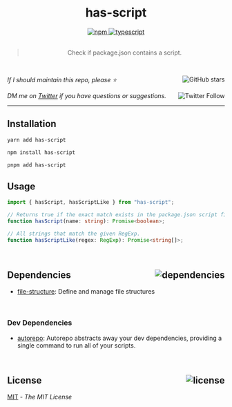 <!--BEGIN HEADER-->
<div id="top" align="center">
  <h1>has-script</h1>
  <a href="https://npmjs.com/package/has-script">
    <img alt="npm" src="https://img.shields.io/npm/v/has-script.svg">
  </a>
  <a href="https://github.com/bconnorwhite/has-script">
    <img alt="typescript" src="https://img.shields.io/github/languages/top/bconnorwhite/has-script.svg">
  </a>
</div>

<br />

<blockquote align="center">Check if package.json contains a script.</blockquote>

<br />

_If I should maintain this repo, please ⭐️_
<a href="https://github.com/bconnorwhite/has-script">
  <img align="right" alt="GitHub stars" src="https://img.shields.io/github/stars/bconnorwhite/has-script?label=%E2%AD%90%EF%B8%8F&style=social">
</a>

_DM me on [Twitter](https://twitter.com/bconnorwhite) if you have questions or suggestions._
<a href="https://twitter.com/bconnorwhite">
  <img align="right" alt="Twitter Follow" src="https://img.shields.io/twitter/url?label=%40bconnorwhite&style=social&url=https%3A%2F%2Ftwitter.com%2Fbconnorwhite">
</a>

---
<!--END HEADER-->

## Installation

```sh
yarn add has-script
```

```sh
npm install has-script
```

```sh
pnpm add has-script
```

## Usage

```ts
import { hasScript, hasScriptLike } from "has-script";

// Returns true if the exact match exists in the package.json script field.
function hasScript(name: string): Promise<boolean>;

// All strings that match the given RegExp.
function hasScriptLike(regex: RegExp): Promise<string[]>;
```

<!--BEGIN FOOTER-->

<br />

<h2 id="dependencies">Dependencies<a href="https://www.npmjs.com/package/has-script?activeTab=dependencies"><img align="right" alt="dependencies" src="https://img.shields.io/librariesio/release/npm/has-script.svg"></a></h2>

- [file-structure](https://www.npmjs.com/package/file-structure): Define and manage file structures


<br />

<h3>Dev Dependencies</h3>

- [autorepo](https://www.npmjs.com/package/autorepo): Autorepo abstracts away your dev dependencies, providing a single command to run all of your scripts.


<br />

<h2 id="license">License <a href="https://opensource.org/licenses/MIT"><img align="right" alt="license" src="https://img.shields.io/npm/l/has-script.svg"></a></h2>

[MIT](https://opensource.org/licenses/MIT) - _The MIT License_
<!--END FOOTER-->
